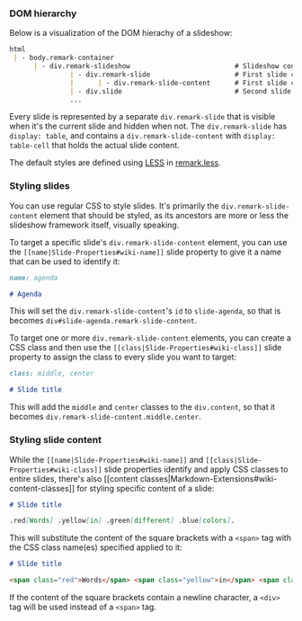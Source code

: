 ### DOM hierarchy

Below is a visualization of the DOM hierachy of a slideshow:

```markdown
html
 | - body.remark-container
      | - div.remark-slideshow                          # Slideshow container
               | - div.remark-slide                     # First slide container
               |      | - div.remark-slide-content      # First slide content
               | - div.slide                            # Second slide
               ...
```

Every slide is represented by a separate `div.remark-slide` that is visible when it's the current slide and hidden when not. The `div.remark-slide` has `display: table`, and contains a `div.remark-slide-content` with `display: table-cell` that holds the actual slide content.

The default styles are defined using [LESS](http://lesscss.org/) in [remark.less](https://github.com/gnab/remark/blob/master/src/remark.less).

### Styling slides

You can use regular CSS to style slides. It's primarily the `div.remark-slide-content` element that should be styled, as its ancestors are more or less the slideshow framework itself, visually speaking.

To target a specific slide's `div.remark-slide-content` element, you can use the `[[name|Slide-Properties#wiki-name]]` slide property to give it a name that can be used to identify it:

```markdown
name: agenda

# Agenda
```

This will set the `div.remark-slide-content`'s `id` to `slide-agenda`, so that is becomes `div#slide-agenda.remark-slide-content`.

To target one or more `div.remark-slide-content` elements, you can create a CSS class and then use the `[[class|Slide-Properties#wiki-class]]` slide property to assign the class to every slide you want to target:

```markdown
class: middle, center

# Slide title
```

This will add the `middle` and `center` classes to the `div.content`, so that it becomes `div.remark-slide-content.middle.center`.

### Styling slide content

While the `[[name|Slide-Properties#wiki-name]]` and `[[class|Slide-Properties#wiki-class]]` slide properties  identify and apply CSS classes to entire slides, there's also [[content classes|Markdown-Extensions#wiki-content-classes]] for styling specific content of a slide:

```markdown
# Slide title

.red[Words] .yellow[in] .green[different] .blue[colors].
```

This will substitute the content of the square brackets with a `<span>` tag with the CSS class name(es) specified applied to it:

```markdown
# Slide title

<span class="red">Words</span> <span class="yellow">in</span> <span class="green">different</span> <span class="blue">colors</span.>
```

If the content of the square brackets contain a newline character, a `<div>` tag will be used instead of a `<span>` tag.